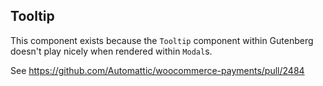 ## Tooltip

This component exists because the `Tooltip` component within Gutenberg doesn't play nicely when rendered within `Modal`s.

See https://github.com/Automattic/woocommerce-payments/pull/2484
